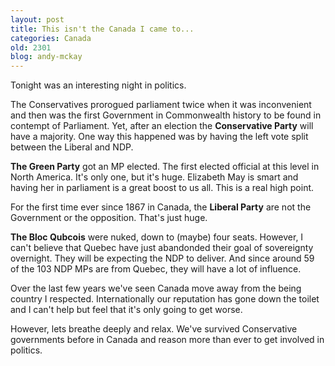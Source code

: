 ```yaml
---
layout: post
title: This isn't the Canada I came to...
categories: Canada
old: 2301
blog: andy-mckay
---
```

<p>Tonight was an interesting night in politics.</p>
<p>The Conservatives prorogued parliament twice when it was inconvenient and then was the first Government in Commonwealth history to be found in contempt of Parliament. Yet, after an election the <b>Conservative Party</b> will have a majority. One way this happened was by having the left vote split between the Liberal and NDP.</p>
<p><b>The Green Party</b> got an MP elected. The first elected official at this level in North America. It's only one, but it's huge. Elizabeth May is smart and having her in parliament is a great boost to us all. This is a real high point.</p>
<p> For the first time ever since 1867 in Canada, the <b>Liberal Party</b> are not the Government or the opposition. That's just huge.</p>
<p><b>The Bloc Qubcois</b> were nuked, down to (maybe) four seats. However, I can't believe that Quebec have just abandonded their goal of sovereignty overnight. They will be expecting the NDP to deliver. And since around 59 of the 103 NDP MPs are from Quebec, they will have a lot of influence.</p>
<p>Over the last few years we've seen Canada move away from the being country I respected. Internationally our reputation has gone down the toilet and I can't help but feel that it's only going to get worse.</p>
<p>However, lets breathe deeply and relax. We've survived Conservative governments before in Canada and reason more than ever to get involved in politics.</p>